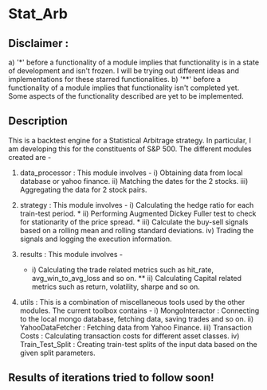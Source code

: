 # Stat_Arb

## Disclaimer : 
a) '*' before a functionality of a module implies that functionality is in a state of development and isn't frozen. I will be trying out different ideas and implementations for these starred functionalities.
b) '**' before a functionality of a module implies that functionality isn't completed yet. Some aspects of the functionality described are yet to be implemented.

## Description
This is a backtest engine for a Statistical Arbitrage strategy. In particular, I am developing this for the constituents of S&P 500.
The different modules created are - 
1) data_processor : 
This module involves - 
    i) Obtaining data from local database or yahoo finance.
    ii) Matching the dates for the 2 stocks.
    iii) Aggregating the data for 2 stock pairs.

2) strategy : 
This module involves - 
    i) Calculating the hedge ratio for each train-test period.
    \* ii) Performing Augmented Dickey Fuller test to check for stationarity of the price spread.
    \* iii) Calculate the buy-sell signals based on a rolling mean and rolling standard deviations.
    iv) Trading the signals and logging the execution information.

3) results :
This module involves - 
    * i) Calculating the trade related metrics such as hit_rate, avg_win_to_avg_loss and so on.
    ** ii) Calculating Capital related metrics such as return, volatility, sharpe and so on.

4) utils : 
This is a combination of miscellaneous tools used by the other modules. The current toolbox contains - 
    i) MongoInteractor : Connecting to the local mongo database, fetching data, saving trades and so on.
    ii) YahooDataFetcher : Fetching data from Yahoo Finance.
    iii) Transaction Costs : Calculating transaction costs for different asset classes.
    iv) Train_Test_Split : Creating train-test splits of the input data based on the given split parameters.


## Results of iterations tried to follow soon!
